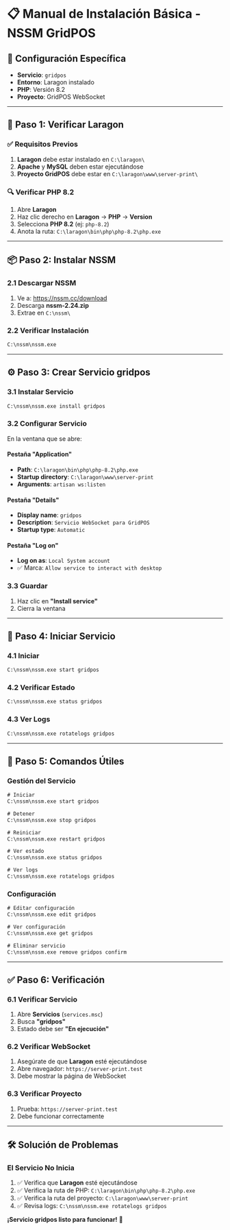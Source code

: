 # 📋 Manual de Instalación Básica - NSSM GridPOS

## 🎯 Configuración Específica

-   **Servicio**: `gridpos`
-   **Entorno**: Laragon instalado
-   **PHP**: Versión 8.2
-   **Proyecto**: GridPOS WebSocket

---

## 🚀 Paso 1: Verificar Laragon

### ✅ Requisitos Previos

1. **Laragon** debe estar instalado en `C:\laragon\`
2. **Apache** y **MySQL** deben estar ejecutándose
3. **Proyecto GridPOS** debe estar en `C:\laragon\www\server-print\`

### 🔍 Verificar PHP 8.2

1. Abre **Laragon**
2. Haz clic derecho en **Laragon** → **PHP** → **Version**
3. Selecciona **PHP 8.2** (ej: `php-8.2`)
4. Anota la ruta: `C:\laragon\bin\php\php-8.2\php.exe`

---

## 📦 Paso 2: Instalar NSSM

### 2.1 Descargar NSSM

1. Ve a: https://nssm.cc/download
2. Descarga **nssm-2.24.zip**
3. Extrae en `C:\nssm\`

### 2.2 Verificar Instalación

```cmd
C:\nssm\nssm.exe
```

---

## ⚙️ Paso 3: Crear Servicio gridpos

### 3.1 Instalar Servicio

```cmd
C:\nssm\nssm.exe install gridpos
```

### 3.2 Configurar Servicio

En la ventana que se abre:

#### **Pestaña "Application"**

-   **Path**: `C:\laragon\bin\php\php-8.2\php.exe`
-   **Startup directory**: `C:\laragon\www\server-print`
-   **Arguments**: `artisan ws:listen`

#### **Pestaña "Details"**

-   **Display name**: `gridpos`
-   **Description**: `Servicio WebSocket para GridPOS`
-   **Startup type**: `Automatic`

#### **Pestaña "Log on"**

-   **Log on as**: `Local System account`
-   ✅ Marca: `Allow service to interact with desktop`

### 3.3 Guardar

1. Haz clic en **"Install service"**
2. Cierra la ventana

---

## 🚀 Paso 4: Iniciar Servicio

### 4.1 Iniciar

```cmd
C:\nssm\nssm.exe start gridpos
```

### 4.2 Verificar Estado

```cmd
C:\nssm\nssm.exe status gridpos
```

### 4.3 Ver Logs

```cmd
C:\nssm\nssm.exe rotatelogs gridpos
```

---

## 🔧 Paso 5: Comandos Útiles

### Gestión del Servicio

```cmd
# Iniciar
C:\nssm\nssm.exe start gridpos

# Detener
C:\nssm\nssm.exe stop gridpos

# Reiniciar
C:\nssm\nssm.exe restart gridpos

# Ver estado
C:\nssm\nssm.exe status gridpos

# Ver logs
C:\nssm\nssm.exe rotatelogs gridpos
```

### Configuración

```cmd
# Editar configuración
C:\nssm\nssm.exe edit gridpos

# Ver configuración
C:\nssm\nssm.exe get gridpos

# Eliminar servicio
C:\nssm\nssm.exe remove gridpos confirm
```

---

## ✅ Paso 6: Verificación

### 6.1 Verificar Servicio

1. Abre **Servicios** (`services.msc`)
2. Busca **"gridpos"**
3. Estado debe ser **"En ejecución"**

### 6.2 Verificar WebSocket

1. Asegúrate de que **Laragon** esté ejecutándose
2. Abre navegador: `https://server-print.test`
3. Debe mostrar la página de WebSocket

### 6.3 Verificar Proyecto

1. Prueba: `https://server-print.test`
2. Debe funcionar correctamente

---

## 🛠️ Solución de Problemas

### El Servicio No Inicia

1. ✅ Verifica que **Laragon** esté ejecutándose
2. ✅ Verifica la ruta de PHP: `C:\laragon\bin\php\php-8.2\php.exe`
3. ✅ Verifica la ruta del proyecto: `C:\laragon\www\server-print`
4. ✅ Revisa logs: `C:\nssm\nssm.exe rotatelogs gridpos`

**¡Servicio gridpos listo para funcionar!** 🚀
